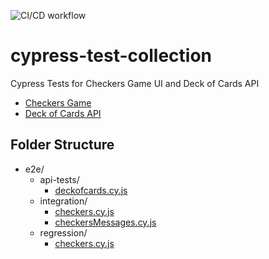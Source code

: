 ![CI/CD workflow](https://github.com/TzolkinB/cypress-test-collection/actions/workflows/cicd.yml/badge.svg)

# cypress-test-collection

Cypress Tests for Checkers Game UI and Deck of Cards API

- [Checkers Game](https://www.gamesforthebrain.com/game/checkers/)
- [Deck of Cards API](https://www.deckofcardsapi.com/)

## Folder Structure

- e2e/
  - api-tests/
    - [deckofcards.cy.js](https://github.com/TzolkinB/cypress-test-collection/blob/main/cypress/e2e/api-tests/deckofcards.cy.js)
  - integration/
    - [checkers.cy.js](https://github.com/TzolkinB/cypress-test-collection/blob/main/cypress/e2e/integration/checkers.cy.js)
    - [checkersMessages.cy.js](https://github.com/TzolkinB/cypress-test-collection/blob/main/cypress/e2e/integration/checkersMessages.cy.js)
  - regression/
    - [checkers.cy.js](https://github.com/TzolkinB/cypress-test-collection/blob/main/cypress/e2e/regression/checkers.cy.js)
